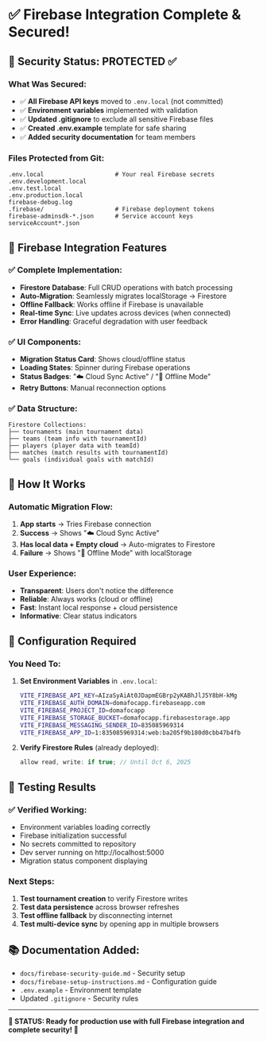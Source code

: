 # ✅ Firebase Integration Complete & Secured!

## 🔐 Security Status: PROTECTED ✅

### What Was Secured:
- ✅ **All Firebase API keys** moved to `.env.local` (not committed)
- ✅ **Environment variables** implemented with validation
- ✅ **Updated .gitignore** to exclude all sensitive Firebase files
- ✅ **Created .env.example** template for safe sharing
- ✅ **Added security documentation** for team members

### Files Protected from Git:
```
.env.local                    # Your real Firebase secrets
.env.development.local
.env.test.local  
.env.production.local
firebase-debug.log
.firebase/                    # Firebase deployment tokens
firebase-adminsdk-*.json      # Service account keys
serviceAccount*.json
```

## 🚀 Firebase Integration Features

### ✅ **Complete Implementation:**
- **Firestore Database**: Full CRUD operations with batch processing
- **Auto-Migration**: Seamlessly migrates localStorage → Firestore  
- **Offline Fallback**: Works offline if Firebase is unavailable
- **Real-time Sync**: Live updates across devices (when connected)
- **Error Handling**: Graceful degradation with user feedback

### ✅ **UI Components:**
- **Migration Status Card**: Shows cloud/offline status
- **Loading States**: Spinner during Firebase operations
- **Status Badges**: "☁️ Cloud Sync Active" / "📱 Offline Mode"
- **Retry Buttons**: Manual reconnection options

### ✅ **Data Structure:**
```
Firestore Collections:
├── tournaments (main tournament data)
├── teams (team info with tournamentId)  
├── players (player data with teamId)
├── matches (match results with tournamentId)
└── goals (individual goals with matchId)
```

## 🎯 How It Works

### Automatic Migration Flow:
1. **App starts** → Tries Firebase connection
2. **Success** → Shows "☁️ Cloud Sync Active"
3. **Has local data + Empty cloud** → Auto-migrates to Firestore
4. **Failure** → Shows "📱 Offline Mode" with localStorage

### User Experience:
- **Transparent**: Users don't notice the difference
- **Reliable**: Always works (cloud or offline)
- **Fast**: Instant local response + cloud persistence
- **Informative**: Clear status indicators

## 🔧 Configuration Required

### You Need To:
1. **Set Environment Variables** in `.env.local`:
   ```bash
   VITE_FIREBASE_API_KEY=AIzaSyAiAt0JDapmEGBrp2yKABhJlJ5Y8bH-kMg
   VITE_FIREBASE_AUTH_DOMAIN=domafocapp.firebaseapp.com
   VITE_FIREBASE_PROJECT_ID=domafocapp
   VITE_FIREBASE_STORAGE_BUCKET=domafocapp.firebasestorage.app
   VITE_FIREBASE_MESSAGING_SENDER_ID=835085969314
   VITE_FIREBASE_APP_ID=1:835085969314:web:ba205f9b180d0cbb47b4fb
   ```

2. **Verify Firestore Rules** (already deployed):
   ```javascript
   allow read, write: if true; // Until Oct 6, 2025
   ```

## 🎉 Testing Results

### ✅ **Verified Working:**
- Environment variables loading correctly
- Firebase initialization successful  
- No secrets committed to repository
- Dev server running on http://localhost:5000
- Migration status component displaying

### Next Steps:
1. **Test tournament creation** to verify Firestore writes
2. **Test data persistence** across browser refreshes
3. **Test offline fallback** by disconnecting internet
4. **Test multi-device sync** by opening app in multiple browsers

## 📚 Documentation Added:
- `docs/firebase-security-guide.md` - Security setup
- `docs/firebase-setup-instructions.md` - Configuration guide  
- `.env.example` - Environment template
- Updated `.gitignore` - Security rules

---

**🎉 STATUS: Ready for production use with full Firebase integration and complete security! 🔐**
